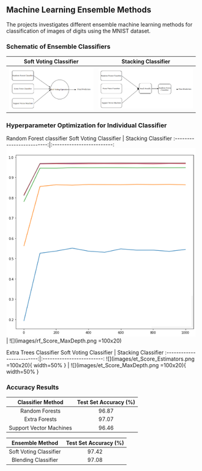 ## Machine Learning Ensemble Methods

The projects investigates different ensemble machine learning methods for classification of images of digits using the MNIST dataset.

### Schematic of Ensemble Classifiers

Soft Voting Classifier           |  Stacking Classifier
:-------------------------:|:-------------------------:
![](images/soft_voting.png)  |  ![](images/stacking.png)

### Hyperparameter Optimization for Individual Classifier

Random Forest classifier
Soft Voting Classifier           |  Stacking Classifier
:-------------------------:|:-------------------------:
![](images/rf_Score_Estimators.png)  |  ![](images/rf_Score_MaxDepth.png =100x20)

Extra Trees Classifier
Soft Voting Classifier           |  Stacking Classifier
:-------------------------:|:-------------------------:
![](images/et_Score_Estimators.png =100x20){ width=50% }  |  ![](images/et_Score_MaxDepth.png =100x20){ width=50% }



### Accuracy Results 

	
|    Classifier Method    | Test Set Accuracy (%) |    
|:-----------------------:|:---------------------:|   
|      Random Forests     |         96.87         |     
|      Extra Forests      |         97.07         |    
| Support Vector Machines |         96.46         |


|     Ensemble Method    | Test Set Accuracy (%) |
|:----------------------:|:---------------------:|
| Soft Voting Classifier |         97.42         |
|   Blending Classifier  |         97.08         |
